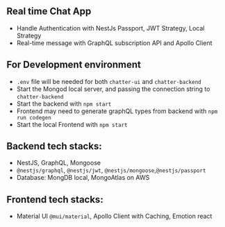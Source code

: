 ## Real time Chat App

- Handle Authentication with NestJs Passport, JWT Strategy, Local Strategy
- Real-time message with GraphQL subscription API and Apollo Client

## For Development environment

- `.env` file will be needed for both `chatter-ui` and `chatter-backend`
- Start the Mongod local server, and passing the connection string to `chatter-backend`
- Start the backend with `npm start`
- Frontend may need to generate graphQL types from backend with `npm run codegen`
- Start the local Frontend with `npm start`

## Backend tech stacks:

- NestJS, GraphQL, Mongoose
- `@nestjs/graphql`, `@nestjs/jwt`, `@nestjs/mongoose`,`@nestjs/passport`
- Database: MongDB local, MongoAtlas on AWS

## Frontend tech stacks:

- Material UI `@mui/material`, Apollo Client with Caching, Emotion react
